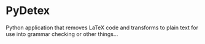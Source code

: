 # PyDetex
Python application that removes LaTeX code and transforms to plain text for use into grammar checking or other things...
